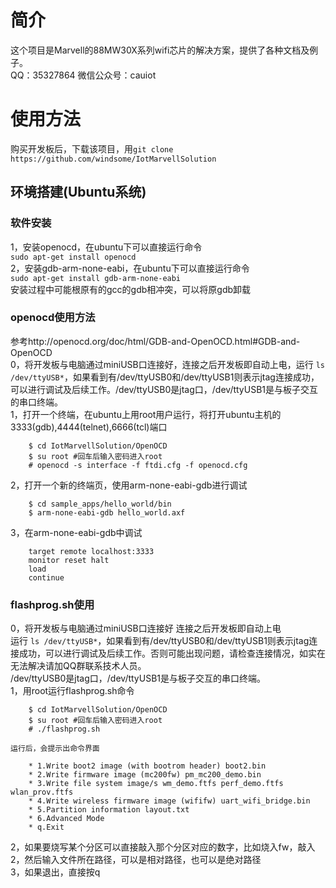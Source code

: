 # 简介
  这个项目是Marvell的88MW30X系列wifi芯片的解决方案，提供了各种文档及例子。  
  QQ：35327864
  微信公众号：cauiot  

# 使用方法
  购买开发板后，下载该项目，用``` git clone https://github.com/windsome/IotMarvellSolution ```  
## 环境搭建(Ubuntu系统)
### 软件安装
  1，安装openocd，在ubuntu下可以直接运行命令  
    ``` sudo apt-get install openocd ```  
  2，安装gdb-arm-none-eabi，在ubuntu下可以直接运行命令   
    ``` sudo apt-get install gdb-arm-none-eabi ```  
    安装过程中可能根原有的gcc的gdb相冲突，可以将原gdb卸载  

### openocd使用方法
  参考http://openocd.org/doc/html/GDB-and-OpenOCD.html#GDB-and-OpenOCD  
  0，将开发板与电脑通过miniUSB口连接好，连接之后开发板即自动上电，运行 ``` ls /dev/ttyUSB* ```，如果看到有/dev/ttyUSB0和/dev/ttyUSB1则表示jtag连接成功，可以进行调试及后续工作。/dev/ttyUSB0是jtag口，/dev/ttyUSB1是与板子交互的串口终端。  
  1，打开一个终端，在ubuntu上用root用户运行，将打开ubuntu主机的3333(gdb),4444(telnet),6666(tcl)端口  
```
    $ cd IotMarvellSolution/OpenOCD
    $ su root #回车后输入密码进入root
    # openocd -s interface -f ftdi.cfg -f openocd.cfg
```
  2，打开一个新的终端页，使用arm-none-eabi-gdb进行调试  
```
    $ cd sample_apps/hello_world/bin
    $ arm-none-eabi-gdb hello_world.axf
```
  3，在arm-none-eabi-gdb中调试  
```
    target remote localhost:3333
    monitor reset halt
    load
    continue
```
### flashprog.sh使用
  0，将开发板与电脑通过miniUSB口连接好
    连接之后开发板即自动上电  
    运行 ``` ls /dev/ttyUSB* ```，如果看到有/dev/ttyUSB0和/dev/ttyUSB1则表示jtag连接成功，可以进行调试及后续工作。否则可能出现问题，请检查连接情况，如实在无法解决请加QQ群联系技术人员。  
    /dev/ttyUSB0是jtag口，/dev/ttyUSB1是与板子交互的串口终端。  
  1，用root运行flashprog.sh命令  
```
    $ cd IotMarvellSolution/OpenOCD
    $ su root #回车后输入密码进入root
    # ./flashprog.sh
```
    运行后，会提示出命令界面  
```
    * 1.Write boot2 image (with bootrom header) boot2.bin
    * 2.Write firmware image (mc200fw) pm_mc200_demo.bin
    * 3.Write file system image/s wm_demo.ftfs perf_demo.ftfs wlan_prov.ftfs
    * 4.Write wireless firmware image (wififw) uart_wifi_bridge.bin
    * 5.Partition information layout.txt
    * 6.Advanced Mode
    * q.Exit
```
  2，如果要烧写某个分区可以直接敲入那个分区对应的数字，比如烧入fw，敲入2，然后输入文件所在路径，可以是相对路径，也可以是绝对路径  
  3，如果退出，直接按q  
  
